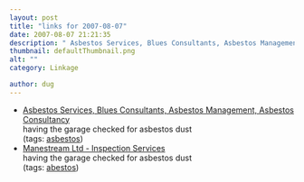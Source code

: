 ```yaml
---
layout: post
title: "links for 2007-08-07"
date: 2007-08-07 21:21:35
description: " Asbestos Services, Blues Consultants, Asbestos Management, Asbestos Consultancy having the garage checked for asbestos dust (tags --  asbestos) Manestream Ltd - Inspection Services having the garage checked for asbestos dust (tags --  abestos)&#8230;"
thumbnail: defaultThumbnail.png
alt: ""
category: Linkage

author: dug
---
```


<ul class="delicious">
	<li>
		<div class="delicious-link"><a href="http://bluesconsultants.com/home/p/3/">Asbestos Services, Blues Consultants, Asbestos Management, Asbestos Consultancy</a></div>
		<div class="delicious-extended">having the garage checked for asbestos dust</div>
		<div class="delicious-tags">(tags: <a href="http://del.icio.us/dug/asbestos">asbestos</a>)</div>
	</li>
	<li>
		<div class="delicious-link"><a href="http://www.manestream.co.uk/inspection-services.asp">Manestream Ltd - Inspection Services</a></div>
		<div class="delicious-extended">having the garage checked for asbestos dust</div>
		<div class="delicious-tags">(tags: <a href="http://del.icio.us/dug/abestos">abestos</a>)</div>
	</li>
</ul>
